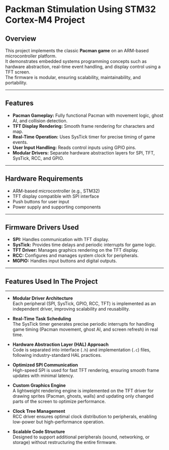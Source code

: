 # Packman Stimulation Using STM32 Cortex-M4 Project

## Overview
This project implements the classic **Pacman game** on an ARM-based microcontroller platform.  
It demonstrates embedded systems programming concepts such as hardware abstraction, real-time event handling, and display control using a TFT screen.  
The firmware is modular, ensuring scalability, maintainability, and portability.

---

## Features
- **Pacman Gameplay:** Fully functional Pacman with movement logic, ghost AI, and collision detection.  
- **TFT Display Rendering:** Smooth frame rendering for characters and map.  
- **Real-Time Operation:** Uses SysTick timer for precise timing of game events.  
- **User Input Handling:** Reads control inputs using GPIO pins.  
- **Modular Drivers:** Separate hardware abstraction layers for SPI, TFT, SysTick, RCC, and GPIO.

---

## Hardware Requirements
- ARM-based microcontroller (e.g., STM32)  
- TFT display compatible with SPI interface  
- Push buttons for user input  
- Power supply and supporting components  

---

## Firmware Drivers Used
- **SPI:** Handles communication with TFT display.  
- **SysTick:** Provides time delays and periodic interrupts for game logic.  
- **TFT Driver:** Manages graphics rendering on the TFT display.  
- **RCC:** Configures and manages system clock for peripherals.  
- **MGPIO:** Handles input buttons and digital outputs.

---
## Features Used In The Project
---------------------------------
- **Modular Driver Architecture**  
  Each peripheral (SPI, SysTick, GPIO, RCC, TFT) is implemented as an independent driver, improving scalability and reusability.

- **Real-Time Task Scheduling**  
  The SysTick timer generates precise periodic interrupts for handling game timing (Pacman movement, ghost AI, and screen refresh) in real time.

- **Hardware Abstraction Layer (HAL) Approach**  
  Code is separated into interface (`.h`) and implementation (`.c`) files, following industry-standard HAL practices.

- **Optimized SPI Communication**  
  High-speed SPI is used for fast TFT rendering, ensuring smooth frame updates with minimal latency.

- **Custom Graphics Engine**  
  A lightweight rendering engine is implemented on the TFT driver for drawing sprites (Pacman, ghosts, walls) and updating only changed parts of the screen to optimize performance.

- **Clock Tree Management**  
  RCC driver ensures optimal clock distribution to peripherals, enabling low-power but high-performance operation.

- **Scalable Code Structure**  
  Designed to support additional peripherals (sound, networking, or storage) without restructuring the entire firmware.
